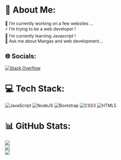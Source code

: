 # 💫 About Me:
🔭 I’m currently working on a few websites ...<br>⚡ I’m trying to be a web developer !<br>🌱 I’m currently learning Javascript !<br>💬 Ask me about Mangas and web development...


## 🌐 Socials:
[![Stack Overflow](https://img.shields.io/badge/-Stackoverflow-FE7A16?logo=stack-overflow&logoColor=white)](https://stackoverflow.com/users/20360426) 

# 💻 Tech Stack:
![JavaScript](https://img.shields.io/badge/javascript-%23323330.svg?style=for-the-badge&logo=javascript&logoColor=%23F7DF1E) ![NodeJS](https://img.shields.io/badge/node.js-6DA55F?style=for-the-badge&logo=node.js&logoColor=white) ![Bootstrap](https://img.shields.io/badge/bootstrap-%23563D7C.svg?style=for-the-badge&logo=bootstrap&logoColor=white) ![CSS3](https://img.shields.io/badge/css3-%231572B6.svg?style=for-the-badge&logo=css3&logoColor=white) ![HTML5](https://img.shields.io/badge/html5-%23E34F26.svg?style=for-the-badge&logo=html5&logoColor=white)
# 📊 GitHub Stats:
![](https://github-readme-stats.vercel.app/api?username=Urioxi&theme=nightowl&hide_border=false&include_all_commits=false&count_private=true)<br/>
![](https://github-readme-streak-stats.herokuapp.com/?user=Urioxi&theme=nightowl&hide_border=false)<br/>
![](https://github-readme-stats.vercel.app/api/top-langs/?username=Urioxi&theme=nightowl&hide_border=false&include_all_commits=false&count_private=true&layout=compact)

<!-- Proudly created with GPRM ( https://gprm.itsvg.in ) -->
